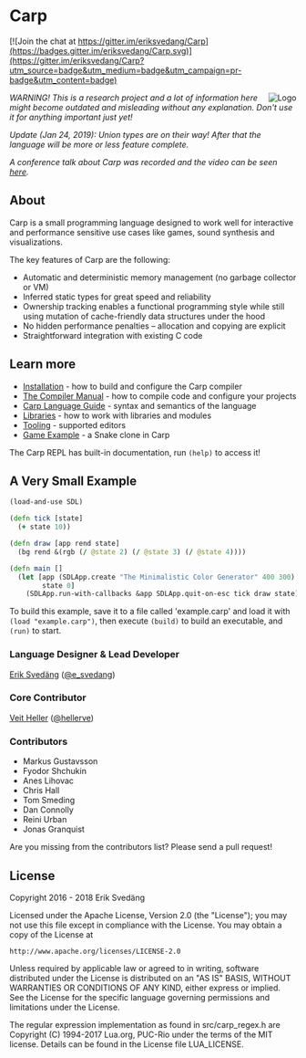 # Carp

[![Join the chat at https://gitter.im/eriksvedang/Carp](https://badges.gitter.im/eriksvedang/Carp.svg)](https://gitter.im/eriksvedang/Carp?utm_source=badge&utm_medium=badge&utm_campaign=pr-badge&utm_content=badge)

<img src="https://github.com/carp-lang/Carp/blob/master/img/carp_logo_300_c.png" alt="Logo" align="right" />

<i>WARNING! This is a research project and a lot of information here might become outdated and misleading without any explanation. Don't use it for anything important just yet!</i>

<i>Update (Jan 24, 2019): Union types are on their way! After that the language will be more or less feature complete.</i>

<i>A conference talk about Carp was recorded and the video can be seen [here](https://youtu.be/BQeG6fXMk28).</i>

## About

Carp is a small programming language designed to work well for interactive and performance sensitive use cases like games, sound synthesis and visualizations.

The key features of Carp are the following:
* Automatic and deterministic memory management (no garbage collector or VM)
* Inferred static types for great speed and reliability
* Ownership tracking enables a functional programming style while still using mutation of cache-friendly data structures under the hood
* No hidden performance penalties – allocation and copying are explicit
* Straightforward integration with existing C code

## Learn more

* [Installation](docs/Install.md) - how to build and configure the Carp compiler
* [The Compiler Manual](docs/Manual.md) - how to compile code and configure your projects
* [Carp Language Guide](docs/LanguageGuide.md) - syntax and semantics of the language
* [Libraries](docs/Libraries.md) - how to work with libraries and modules
* [Tooling](docs/Tooling.md) - supported editors
* [Game Example](examples/reptile.carp) - a Snake clone in Carp

The Carp REPL has built-in documentation, run ```(help)``` to access it!

## A Very Small Example

```clojure
(load-and-use SDL)

(defn tick [state]
  (+ state 10))

(defn draw [app rend state]
  (bg rend &(rgb (/ @state 2) (/ @state 3) (/ @state 4))))

(defn main []
  (let [app (SDLApp.create "The Minimalistic Color Generator" 400 300)
        state 0]
    (SDLApp.run-with-callbacks &app SDLApp.quit-on-esc tick draw state)))
```

To build this example, save it to a file called 'example.carp' and load it with ```(load "example.carp")```, then execute ```(build)``` to build an executable, and ```(run)``` to start.

### Language Designer & Lead Developer
[Erik Svedäng](http://www.eriksvedang.com) ([@e_svedang](https://twitter.com/e_svedang))

### Core Contributor
[Veit Heller](http://veitheller.de) ([@hellerve](https://github.com/hellerve))

### Contributors
* Markus Gustavsson
* Fyodor Shchukin
* Anes Lihovac
* Chris Hall
* Tom Smeding
* Dan Connolly
* Reini Urban
* Jonas Granquist

Are you missing from the contributors list? Please send a pull request!

## License

Copyright 2016 - 2018 Erik Svedäng

Licensed under the Apache License, Version 2.0 (the "License");
you may not use this file except in compliance with the License.
You may obtain a copy of the License at

    http://www.apache.org/licenses/LICENSE-2.0

Unless required by applicable law or agreed to in writing, software
distributed under the License is distributed on an "AS IS" BASIS,
WITHOUT WARRANTIES OR CONDITIONS OF ANY KIND, either express or implied.
See the License for the specific language governing permissions and
limitations under the License.

The regular expression implementation as found in src/carp_regex.h are
Copyright (C) 1994-2017 Lua.org, PUC-Rio under the terms of the MIT license.
Details can be found in the License file LUA_LICENSE.
